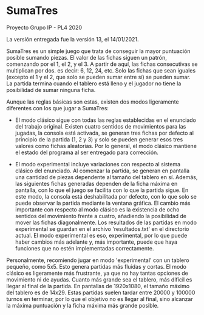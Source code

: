 
# SumaTres

Proyecto Grupo IP - PL4 2020

La versión entregada fue la versión 13, el 14/01/2021.

SumaTres es un simple juego que trata de conseguir la mayor puntuación posible
sumando piezas. El valor de las fichas siguen un patrón, comenzando por el 1,
el 2, y el 3. A partir de aquí, las fichas consecutivas se multiplican por dos.
es decir: 6, 12, 24, etc. Solo las fichas que sean iguales (excepto el 1 y el 2,
que solo se pueden sumar entre sí) se pueden sumar. La partida termina cuando el
tablero está lleno y el jugador no tiene la posibilidad de sumar ninguna ficha.

Aunque las reglas básicas son estas, existen dos modos ligeramente diferentes con
los que jugar a SumaTres:

- El modo clásico sigue con todas las reglas establecidas en el enunciado del
trabajo original. Existen cuatro sentidos de movimientos para las jugadas, la
consola está activada, se generan tres fichas por defecto al principio
de la partida (1, 2 y 3) y solo se pueden generar esos tres valores como fichas
aleatorias. Por lo general, el modo clásico mantiene el estado del programa al
ser entregado para corrección.

- El modo experimental incluye variaciones con respecto al sistema clásico del
enunciado. Al comenzar la partida, se generan en pantalla una cantidad de piezas
dependente al tamaño del tablero en sí. Además, las siguientes fichas generadas
dependen de la ficha máxima en pantalla, con lo que el juego se facilita con lo
que la partida sigue. En este modo, la consola está deshabilitada por defecto,
con lo que solo se puede observar la partida mediante la ventana gráfica. El
cambio más importante con respecto al modo clásico es la existencia de ocho
sentidos del movimiento frente a cuatro, añadiendo la posibilidad de mover las fichas diagonalmente. Los resultados de las partidas en modo experimental se guardan en el archivo 'resultados.txt' en el directorio actual. El modo experimental es eso, experimental, por lo que puede haber cambios más adelante y, más importante, puede que haya funciones que no estén implementadas correctamente.

Personalmente, recomiendo jugar en modo 'experimental' con un tablero pequeño,
como 5x5. Esto genera partidas más fluidas y cortas. El modo clásico es ligeramente
más frustrante, ya que no hay tantas opciones de movimiento ni de ayudas. Cuanto
más grande sea el tablero, más difícil es llegar al final de la partida. En pantallas de 1920x1080, el tamaño máximo del tablero es de 14x29. Estas partidas suelen tardar entre 20000 y 100000 turnos en terminar, por lo que el objetivo no es llegar al final, sino alcanzar la máxima puntuación y la ficha máxima más grande posible.
